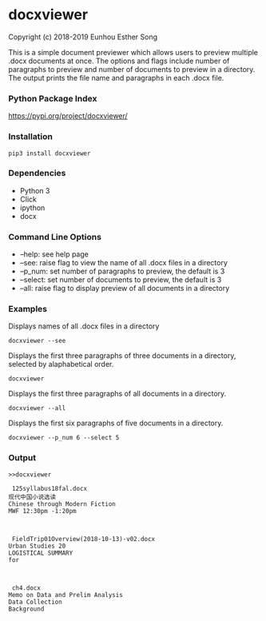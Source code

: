 docxviewer
================

Copyright (c) 2018-2019 Eunhou Esther Song

This is a simple document previewer which allows users to preview
multiple .docx documents at once. The options and flags include number
of paragraphs to preview and number of documents to preview in a
directory. The output prints the file name and paragraphs in each .docx
file.

### Python Package Index

<https://pypi.org/project/docxviewer/>

### Installation

    pip3 install docxviewer

### Dependencies

  - Python 3
  - Click
  - ipython
  - docx

### Command Line Options

  - –help: see help page
  - –see: raise flag to view the name of all .docx files in a directory
  - –p\_num: set number of paragraphs to preview, the default is 3
  - –select: set number of documents to preview, the default is 3
  - –all: raise flag to display preview of all documents in a directory

### Examples

Displays names of all .docx files in a directory

    docxviewer --see

Displays the first three paragraphs of three documents in a directory,
selected by alaphabetical order.

    docxviewer

Displays the first three paragraphs of all documents in a directory.

    docxviewer --all

Displays the first six paragraphs of five documents in a directory.

    docxviewer --p_num 6 --select 5

### Output

    >>docxviewer
    
     125syllabus18fal.docx
    现代中国小说选读
    Chinese through Modern Fiction
    MWF 12:30pm -1:20pm
    
    
    
     FieldTrip01Overview(2018-10-13)-v02.docx
    Urban Studies 20
    LOGISTICAL SUMMARY
    for
    
    
    
     ch4.docx
    Memo on Data and Prelim Analysis 
    Data Collection
    Background
